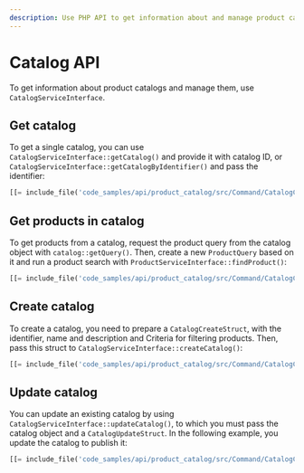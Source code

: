 ```yaml
---
description: Use PHP API to get information about and manage product catalogs.
---
```


# Catalog API

To get information about product catalogs and manage them, use `CatalogServiceInterface`.

## Get catalog

To get a single catalog, you can use `CatalogServiceInterface::getCatalog()` and provide it with catalog ID, or `CatalogServiceInterface::getCatalogByIdentifier()` and pass the identifier:

``` php
[[= include_file('code_samples/api/product_catalog/src/Command/CatalogCommand.php', 70, 72) =]]
```

## Get products in catalog

To get products from a catalog, request the product query from the catalog object  with `catalog::getQuery()`.
Then, create a new `ProductQuery` based on it and run a product search with `ProductServiceInterface::findProduct()`:

``` php
[[= include_file('code_samples/api/product_catalog/src/Command/CatalogCommand.php', 74, 80) =]]
```

## Create catalog

To create a catalog, you need to prepare a `CatalogCreateStruct`, with the identifier, name and description and Criteria for filtering products.
Then, pass this struct to `CatalogServiceInterface::createCatalog()`:

``` php
[[= include_file('code_samples/api/product_catalog/src/Command/CatalogCommand.php', 53, 68) =]]
```

## Update catalog

You can update an existing catalog by using `CatalogServiceInterface::updateCatalog()`,
to which you must pass the catalog object and a `CatalogUpdateStruct`.
In the following example, you update the catalog to publish it:

``` php
[[= include_file('code_samples/api/product_catalog/src/Command/CatalogCommand.php', 82, 86) =]]
```
